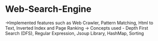 # Web-Search-Engine
->Implemented features such as Web Crawler, Pattern Matching, Html to Text, Inverted Index and Page Ranking
-> Concepts used - Depth First Search (DFS), Regular Expression, Jsoup Library, HashMap, Sorting
